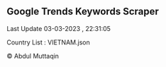 

## Google Trends Keywords Scraper 
 
Last Update 03-03-2023 , 22:31:05

Country List :
VIETNAM.json



© Abdul Muttaqin 
